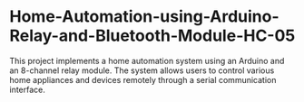 # Home-Automation-using-Arduino-Relay-and-Bluetooth-Module-HC-05
This project implements a home automation system using an Arduino and an 8-channel relay module. The system allows users to control various home appliances and devices remotely through a serial communication interface.
